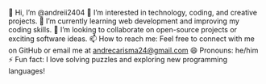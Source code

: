 👋 Hi, I’m @andreii2404
👀 I’m interested in technology, coding, and creative projects.
🌱 I’m currently learning web development and improving my coding skills.
💞️ I’m looking to collaborate on open-source projects or exciting software ideas.
📫 How to reach me: Feel free to connect with me on GitHub or email me at andrecarisma24@gmail.com
😄 Pronouns: he/him
⚡ Fun fact: I love solving puzzles and exploring new programming languages!

<!---
andreii2404/andreii2404 is a ✨ special ✨ repository because its `README.md` (this file) appears on your GitHub profile.
You can click the Preview link to take a look at your changes.
--->

